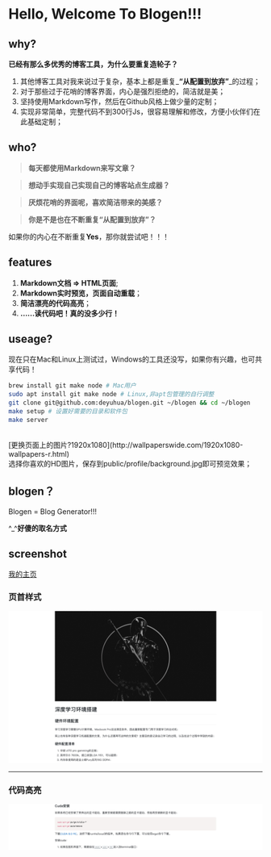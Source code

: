 # Hello, Welcome To Blogen!!!

## why?
**已经有那么多优秀的博客工具，为什么要重复造轮子？**

1. 其他博客工具对我来说过于复杂，基本上都是重复_**“从配置到放弃”**_的过程；
2. 对于那些过于花哨的博客界面，内心是强烈拒绝的，简洁就是美；
3. 坚持使用Markdown写作，然后在Github风格上做少量的定制；
4. 实现非常简单，完整代码不到300行Js，很容易理解和修改，方便小伙伴们在此基础定制；

## who?
> **每天都使用Markdown来写文章？**

> **想动手实现自己实现自己的博客站点生成器？**

> **厌烦花哨的界面呢，喜欢简洁带来的美感？**

> **你是不是也在不断重复“从配置到放弃”？**

如果你的内心在不断重复**Yes**，那你就尝试吧！！！

## features
1. **Markdown文档 => HTML页面**;
2. **Markdown实时预览，页面自动重载**；
3. **简洁漂亮的代码高亮**；
4. **......读代码吧！真的没多少行！**

## useage?
现在只在Mac和Linux上测试过，Windows的工具还没写，如果你有兴趣，也可共享代码！

```bash
brew install git make node # Mac用户
sudo apt install git make node # Linux,非apt包管理的自行调整
git clone git@github.com:deyuhua/blogen.git ~/blogen && cd ~/blogen
make setup # 设置好需要的目录和软件包
make server
```

<br>
[更换页面上的图片?1920x1080](http://wallpaperswide.com/1920x1080-wallpapers-r.html)
<br>
选择你喜欢的HD图片，保存到public/profile/background.jpg即可预览效果；

## blogen？
Blogen = Blog Generator!!! 

^_^**好傻的取名方式**

##  screenshot

[我的主页](www.ai4coder.cn)

### **页首样式**
![](libs/blogen_screenshot01.jpeg)

---
### **代码高亮**

![](libs/blogen_screenshot02.jpeg)
